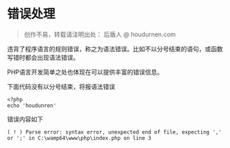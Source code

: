 # 错误处理

> 创作不易，转载请注明出处： 后盾人 @ houdurnen.com

违背了程序语言的规则错误，称之为语法错误。比如不以分号结束的语句，或函数写错时都会出现语法错误。

PHP语言开发简单之处也体现在可以提供丰富的错误信息。

下面代码没有以分号结束，将报语法错误

```
<?php
echo 'houdunren'
```

错误内容如下

```
( ! ) Parse error: syntax error, unexpected end of file, expecting ',' or ';' in C:\wamp64\www\php\index.php on line 3
```

